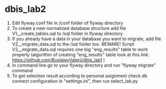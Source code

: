 # dbis_lab2

1. Edit flyway.conf file in /conf folder of flyway directory
2. To create a new normalized database structure add file V1__create_tables.sql to /sql folder in flyway directory
3. If you already have a data in your database you want to migrate, add file V2__migrate_data.sql to the /sql folder too.
   BEWARE! Script V2__migrate_data.sql requires one big "eng_results" table to work properly (algorithm of creating "eng_results" table look at this link: https://github.com/BuslaievValerii/dbis_lab1 )
3. In command line go to your flyway directory and run "flyway migrate" command
4. To get selection result according to personal asignment check db connect configuration in "settings.ini", then run select_lab.py
